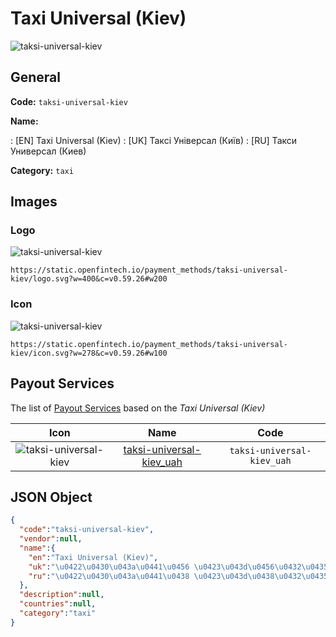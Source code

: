 
# Taxi Universal (Kiev) 
![taksi-universal-kiev](https://static.openfintech.io/payment_methods/taksi-universal-kiev/logo.svg?w=400&c=v0.59.26#w200)  

## General 
**Code:** `taksi-universal-kiev` 
 
**Name:** 
 
:	[EN] Taxi Universal (Kiev) 
:	[UK] Таксі Універсал (Київ) 
:	[RU] Такси Универсал (Киев) 
 
**Category:** `taxi` 
 

## Images 

### Logo 
![taksi-universal-kiev](https://static.openfintech.io/payment_methods/taksi-universal-kiev/logo.svg?w=400&c=v0.59.26#w200)  

```
https://static.openfintech.io/payment_methods/taksi-universal-kiev/logo.svg?w=400&c=v0.59.26#w200
```  

### Icon 
![taksi-universal-kiev](https://static.openfintech.io/payment_methods/taksi-universal-kiev/icon.svg?w=278&c=v0.59.26#w100)  

```
https://static.openfintech.io/payment_methods/taksi-universal-kiev/icon.svg?w=278&c=v0.59.26#w100
```  

## Payout Services 
 
The list of [Payout Services](/payout-services/) based on the _Taxi Universal (Kiev)_ 

|Icon|Name|Code| 
|:---:|:---:|:---:| 
|![taksi-universal-kiev](https://static.openfintech.io/payout_methods/taksi-universal-kiev/icon.svg?w=278&c=v0.59.26#w40) |[taksi-universal-kiev_uah](/payout-services/taksi-universal-kiev_uah/)|`taksi-universal-kiev_uah`| 
 

## JSON Object 

```json
{
  "code":"taksi-universal-kiev",
  "vendor":null,
  "name":{
    "en":"Taxi Universal (Kiev)",
    "uk":"\u0422\u0430\u043a\u0441\u0456 \u0423\u043d\u0456\u0432\u0435\u0440\u0441\u0430\u043b (\u041a\u0438\u0457\u0432)",
    "ru":"\u0422\u0430\u043a\u0441\u0438 \u0423\u043d\u0438\u0432\u0435\u0440\u0441\u0430\u043b (\u041a\u0438\u0435\u0432)"
  },
  "description":null,
  "countries":null,
  "category":"taxi"
}
```  
